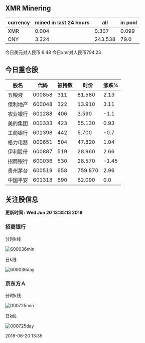 ## XMR Minering

|currency|mined in last 24 hours|all|in pool|
|---|---|---|---|
|XMR|0.004|0.307|0.099|
|CNY|3.324|243.538|79.0|

今日美元对人民币 6.48	今日xmr对人民币794.23


## 今日重仓股 

|股名|代码|被持数|时价|涨跌%|
|---|---|---|---|---|
|五粮液|000858|311|81.580|2.13|
|保利地产|600048|322|13.910|3.11|
|农业银行|601288|406|3.590|-1.1|
|美的集团|000333|423|55.130|0.93|
|工商银行|601398|442|5.700|-0.7|
|格力电器|000651|504|47.820|1.04|
|伊利股份|600887|519|28.960|2.66|
|招商银行|600036|530|28.570|-1.45|
|贵州茅台|600519|658|759.870|2.96|
|中国平安|601318|690|62.090|0.0|

## 关注股信息
**更新时间 : Wed Jun 20 13:35:13 2018**
### 招商银行 
分时k线

![600036min](http://image.sinajs.cn/newchart/min/n/sh600036.gif)

日k线

![600036day](http://image.sinajs.cn/newchart/daily/n/sh600036.gif)

### 京东方Ａ 
分时k线

![000725min](http://image.sinajs.cn/newchart/min/n/sz000725.gif)

日k线

![000725day](http://image.sinajs.cn/newchart/daily/n/sz000725.gif)

2018-06-20 13:35